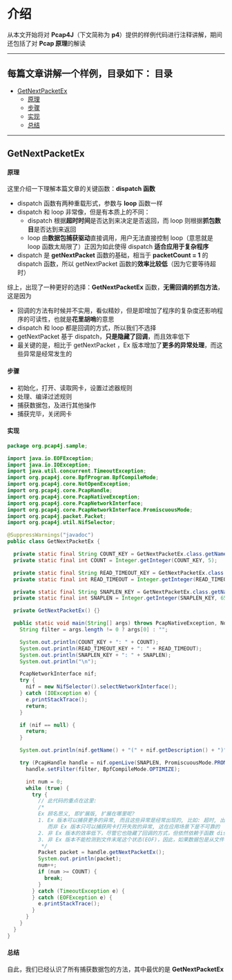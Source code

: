 介绍
======

从本文开始将对 **Pcap4J**（下文简称为 **p4**）提供的样例代码进行注释讲解，期间还包括了对 **Pcap 原理**的解读

****

每篇文章讲解一个样例，目录如下：
目录
-----
- [GetNextPacketEx](#GetNextPacketEx)
  - [原理](#原理)
  - [步骤](#步骤)
  - [实现](#实现)
  - [总结](#总结)

****

GetNextPacketEx
------

#### 原理 #####

这里介绍一下理解本篇文章的关键函数：**dispatch 函数**

- dispatch 函数有两种重载形式，参数与 **loop** 函数一样
- dispatch 和 loop 非常像，但是有本质上的不同：
  - dispatch 根据**超时时间**是否达到来决定是否返回，而 loop 则根据**抓包数目**是否达到来返回
  -  loop 由**数据包捕获驱动**直接调用，用户无法直接控制 loop（意思就是 loop 函数太局限了）正因为如此使得 dispatch **适合应用于复杂程序**
- dispatch 是 **getNextPacket** 函数的基础，相当于 **packetCount = 1** 的 dispatch 函数，所以 getNextPacket 函数的**效率比较低**（因为它要等待超时）

综上，出现了一种更好的选择：**GetNextPacketEx** 函数，**无需回调的抓包方法**，这是因为

- 回调的方法有时候并不实用，看似精妙，但是即增加了程序的复杂度还影响程序的可读性，也就是**花里胡哨**的意思
- dispatch 和 loop 都是回调的方式，所以我们不选择
- getNextPacket 基于 dispatch，**只是隐藏了回调**，而且效率低下
- 最关键的是，相比于 getNextPacket ，Ex 版本增加了**更多的异常处理**，而这些异常是经常发生的

#### 步骤 #####

- 初始化，打开、读取网卡，设置过滤器规则
- 处理、编译过滤规则
- 捕获数据包，及进行其他操作
- 捕获完毕，关闭网卡

#### 实现 #####

```java
package org.pcap4j.sample;

import java.io.EOFException;
import java.io.IOException;
import java.util.concurrent.TimeoutException;
import org.pcap4j.core.BpfProgram.BpfCompileMode;
import org.pcap4j.core.NotOpenException;
import org.pcap4j.core.PcapHandle;
import org.pcap4j.core.PcapNativeException;
import org.pcap4j.core.PcapNetworkInterface;
import org.pcap4j.core.PcapNetworkInterface.PromiscuousMode;
import org.pcap4j.packet.Packet;
import org.pcap4j.util.NifSelector;

@SuppressWarnings("javadoc")
public class GetNextPacketEx {

  private static final String COUNT_KEY = GetNextPacketEx.class.getName() + ".count";
  private static final int COUNT = Integer.getInteger(COUNT_KEY, 5);

  private static final String READ_TIMEOUT_KEY = GetNextPacketEx.class.getName() + ".readTimeout";
  private static final int READ_TIMEOUT = Integer.getInteger(READ_TIMEOUT_KEY, 10); // [ms]

  private static final String SNAPLEN_KEY = GetNextPacketEx.class.getName() + ".snaplen";
  private static final int SNAPLEN = Integer.getInteger(SNAPLEN_KEY, 65536); // [bytes]

  private GetNextPacketEx() {}

  public static void main(String[] args) throws PcapNativeException, NotOpenException {
    String filter = args.length != 0 ? args[0] : "";

    System.out.println(COUNT_KEY + ": " + COUNT);
    System.out.println(READ_TIMEOUT_KEY + ": " + READ_TIMEOUT);
    System.out.println(SNAPLEN_KEY + ": " + SNAPLEN);
    System.out.println("\n");

    PcapNetworkInterface nif;
    try {
      nif = new NifSelector().selectNetworkInterface();
    } catch (IOException e) {
      e.printStackTrace();
      return;
    }

    if (nif == null) {
      return;
    }

    System.out.println(nif.getName() + "(" + nif.getDescription() + ")");

    try (PcapHandle handle = nif.openLive(SNAPLEN, PromiscuousMode.PROMISCUOUS, READ_TIMEOUT)) {
      handle.setFilter(filter, BpfCompileMode.OPTIMIZE);

      int num = 0;
      while (true) {
        try {
          // 此代码的重点在这里:
          /*
          Ex 顾名思义, 即扩展版, 扩展在哪里呢?
          1. Ex 版本可以捕获更多的异常, 而且这些异常是经常出现的, 比如: 超时, 出错, EOF, 在不同情况下，Ex 版本会返回不同的值, 当然这些我们不必担心
             而非 Ex 版本只可以捕获网卡打开失败的异常, 这在应用场景下是不可靠的
          2. 非 Ex 版本的效率低下，尽管它也隐藏了回调的方式，但依然依赖于函数 dispatch (参数 packetCount 为 1)
          3. 非 Ex 版本不能检测到文件末尾这个状态(EOF)，因此，如果数据包是从文件读取来的，必须使用 Ex 版本 (见 ReadPacket 样例)。
           */
          Packet packet = handle.getNextPacketEx();
          System.out.println(packet);
          num++;
          if (num >= COUNT) {
            break;
          }
        } catch (TimeoutException e) {
        } catch (EOFException e) {
          e.printStackTrace();
        }
      }
    }
  }
}

```



#### 总结 #####

自此，我们已经认识了所有捕获数据包的方法，其中最优的是 **GetNextPacketEx**
